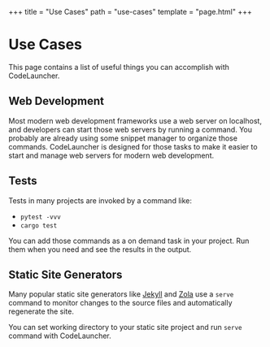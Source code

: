 +++
title = "Use Cases"
path = "use-cases"
template = "page.html"
+++

# Use Cases

This page contains a list of useful things you can accomplish with CodeLauncher.

## Web Development

Most modern web development frameworks use a web server on localhost, and developers can start those web servers by running a command. You probably are already using some snippet manager to organize those commands. CodeLauncher is designed for those tasks to make it easier to start and manage web servers for modern web development.

## Tests

Tests in many projects are invoked by a command like:

* `pytest -vvv`
* `cargo test`

You can add those commands as a on demand task in your project. Run them when you need and see the results in the output.


## Static Site Generators

Many popular static site generators like [Jekyll](https://jekyllrb.com/) and [Zola](https://www.getzola.org/) use a `serve` command to monitor changes to the source files and automatically regenerate the site.

You can set working directory to your static site project and run `serve` command with CodeLauncher.